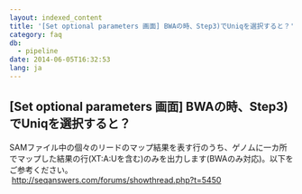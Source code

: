 ```yaml
---
layout: indexed_content
title: '[Set optional parameters 画面] BWAの時、Step3)でUniqを選択すると？'
category: faq
db:
  - pipeline
date: 2014-06-05T16:32:53
lang: ja
---
```


## [Set optional parameters 画面] BWAの時、Step3)でUniqを選択すると？

SAMファイル中の個々のリードのマップ結果を表す行のうち、ゲノムに一カ所でマップした結果の行(XT:A:Uを含む)のみを出力します(BWAのみ対応)。以下をご参考ください。<br><a href="http://seqanswers.com/forums/showthread.php?t=5450" rel="nofollow" style="text-decoration:underline;background-color:initial;font-weight:bold;padding-top:2px;padding-right:2px;padding-bottom:2px;padding-left:2px"><font color="#000000">http://seqanswers.com/forums/showthread.php?t=5450</font></a>